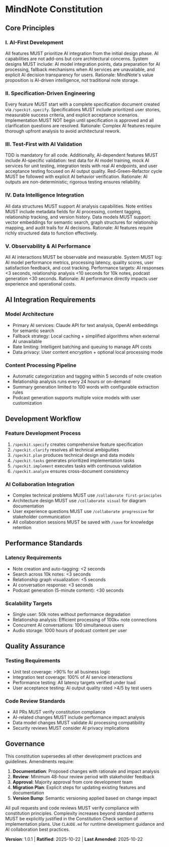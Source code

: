 <!--
Sync Impact Report:
- Version change: 1.0.0 → 1.0.1 (patch release for path reference corrections)
- Modified principles: N/A (no principle changes)
- Added sections: N/A (no new sections)
- Removed sections: N/A (no sections removed)
- Templates requiring updates: ✅ plan-template.md (path references fixed), ✅ spec-template.md (AI integration aligned), ✅ tasks-template.md (MindNote-specific tasks aligned)
- Command files updated: ✅ speckit.plan.md, ✅ speckit.analyze.md, ✅ speckit.constitution.md (all path references corrected)
- Follow-up TODOs: N/A (all path references now consistent)
-->

# MindNote Constitution

## Core Principles

### I. AI-First Development
All features MUST prioritize AI integration from the initial design phase. AI capabilities are not add-ons but core architectural concerns. System designs MUST include: AI model integration points, data preparation for AI processing, fallback mechanisms when AI services are unavailable, and explicit AI decision transparency for users. Rationale: MindNote's value proposition is AI-driven intelligence, not traditional note storage.

### II. Specification-Driven Engineering
Every feature MUST start with a complete specification document created via `/speckit.specify`. Specifications MUST include prioritized user stories, measurable success criteria, and explicit acceptance scenarios. Implementation MUST NOT begin until specification is approved and all clarification questions are resolved. Rationale: Complex AI features require thorough upfront analysis to avoid architectural rework.

### III. Test-First with AI Validation
TDD is mandatory for all code. Additionally, AI-dependent features MUST include AI-specific validation: test data for AI model training, mock AI services for unit testing, integration tests with real AI endpoints, and user acceptance testing focused on AI output quality. Red-Green-Refactor cycle MUST be followed with explicit AI behavior verification. Rationale: AI outputs are non-deterministic; rigorous testing ensures reliability.

### IV. Data Intelligence Integration
All data structures MUST support AI analysis capabilities. Note entities MUST include metadata fields for AI processing, content tagging, relationship tracking, and version history. Data models MUST support: vector embeddings for semantic search, graph structures for relationship mapping, and audit trails for AI decisions. Rationale: AI features require richly structured data to function effectively.

### V. Observability & AI Performance
All AI interactions MUST be observable and measurable. System MUST log: AI model performance metrics, processing latency, quality scores, user satisfaction feedback, and cost tracking. Performance targets: AI responses <3 seconds, relationship analysis <10 seconds for 10k notes, podcast generation <30 seconds. Rationale: AI performance directly impacts user experience and operational costs.

## AI Integration Requirements

### Model Architecture
- Primary AI services: Claude API for text analysis, OpenAI embeddings for semantic search
- Fallback strategy: Local caching + simplified algorithms when external AI unavailable
- Rate limiting: Intelligent batching and queuing to manage API costs
- Data privacy: User content encryption + optional local processing mode

### Content Processing Pipeline
- Automatic categorization and tagging within 5 seconds of note creation
- Relationship analysis runs every 24 hours or on-demand
- Summary generation limited to 100 words with configurable extraction rules
- Podcast generation supports multiple voice models with user customization

## Development Workflow

### Feature Development Process
1. `/speckit.specify` creates comprehensive feature specification
2. `/speckit.clarify` resolves all technical ambiguities
3. `/speckit.plan` produces technical design and data models
4. `/speckit.tasks` generates prioritized implementation tasks
5. `/speckit.implement` executes tasks with continuous validation
6. `/speckit.analyze` ensures cross-document consistency

### AI Collaboration Integration
- Complex technical problems MUST use `/collaborate first-principles`
- Architecture design MUST use `/collaborate visual` for diagram documentation
- User experience questions MUST use `/collaborate progressive` for stakeholder communication
- All collaboration sessions MUST be saved with `/save` for knowledge retention

## Performance Standards

### Latency Requirements
- Note creation and auto-tagging: <2 seconds
- Search across 10k notes: <3 seconds
- Relationship graph visualization: <5 seconds
- AI conversation response: <3 seconds
- Podcast generation (5-minute content): <30 seconds

### Scalability Targets
- Single user: 50k notes without performance degradation
- Relationship analysis: Efficient processing of 100k+ note connections
- Concurrent AI conversations: 100 simultaneous users
- Audio storage: 1000 hours of podcast content per user

## Quality Assurance

### Testing Requirements
- Unit test coverage: >90% for all business logic
- Integration test coverage: 100% of AI service interactions
- Performance testing: All latency targets verified under load
- User acceptance testing: AI output quality rated >4/5 by test users

### Code Review Standards
- All PRs MUST verify constitution compliance
- AI-related changes MUST include performance impact analysis
- Data model changes MUST validate AI processing compatibility
- Security reviews MUST consider AI privacy implications

## Governance

This constitution supersedes all other development practices and guidelines. Amendments require:

1. **Documentation**: Proposed changes with rationale and impact analysis
2. **Review**: Minimum 48-hour review period with stakeholder feedback
3. **Approval**: Majority approval from core development team
4. **Migration Plan**: Explicit steps for updating existing features and documentation
5. **Version Bump**: Semantic versioning applied based on change impact

All pull requests and code reviews MUST verify compliance with constitution principles. Complexity increases beyond standard patterns MUST be explicitly justified in the Constitution Check section of implementation plans. Use `CLAUDE.md` for runtime development guidance and AI collaboration best practices.

**Version**: 1.0.1 | **Ratified**: 2025-10-22 | **Last Amended**: 2025-10-22